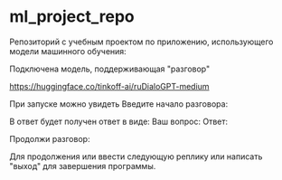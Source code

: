 # ml_project_repo
Репозиторий с учебным проектом по приложению, использующего модели машинного обучения:

Подключена модель, поддерживающая "разговор"

https://huggingface.co/tinkoff-ai/ruDialoGPT-medium

При запуске можно увидеть
Введите начало разговора: 

В ответ будет получен ответ в виде:
Ваш вопрос:
Ответ:

Продолжи разговор:

Для продолжения или ввести следующую реплику или написать "выход" для завершения программы.

